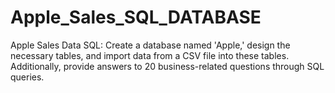 # Apple_Sales_SQL_DATABASE
Apple Sales Data SQL: Create a database named 'Apple,' design the necessary tables, and import data from a CSV file into these tables. Additionally, provide answers to 20 business-related questions through SQL queries.
